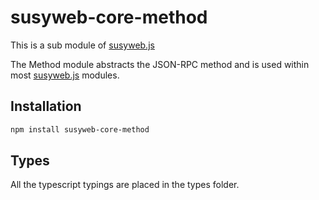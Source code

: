 # susyweb-core-method

This is a sub module of [susyweb.js][repo]

The Method module abstracts the JSON-RPC method and is used within most [susyweb.js][repo] modules.

## Installation

```bash
npm install susyweb-core-method
```

## Types 

All the typescript typings are placed in the types folder. 

[docs]: http://susywebjs.readthedocs.io/en/1.0/
[repo]: https://octonion.institute/susy-js/susyweb.js
